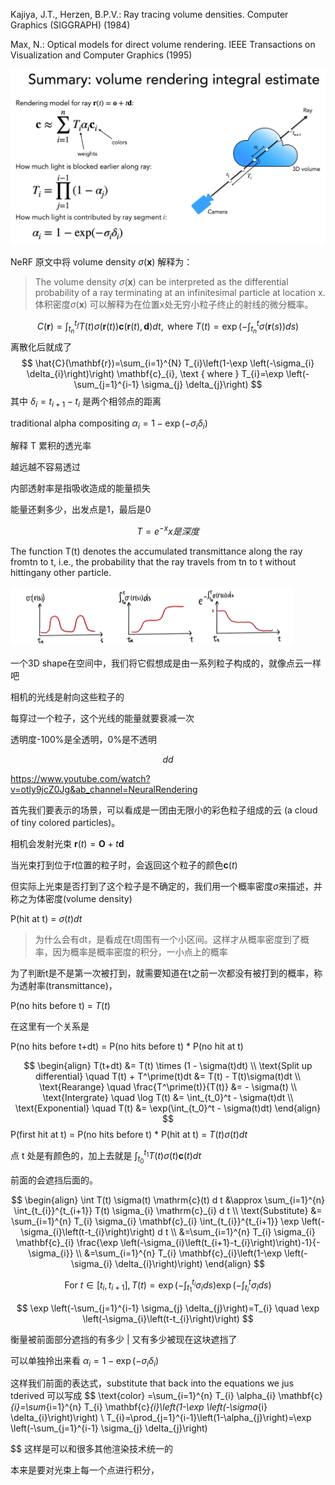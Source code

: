 Kajiya, J.T., Herzen, B.P.V.: Ray tracing volume densities. Computer Graphics (SIGGRAPH) (1984)

Max, N.: Optical models for direct volume rendering. IEEE Transactions on Visualization and Computer Graphics (1995)



![image-20220715163557865](https://raw.githubusercontent.com/yzy1996/Image-Hosting/master/image-20220715163557865.png)

NeRF 原文中将 volume density $\sigma(\boldsymbol{x})$ 解释为：

> The volume density $\sigma(\boldsymbol{x})$ can be interpreted as the differential probability of a ray terminating at an infinitesimal particle at location x. 体积密度$\sigma(\boldsymbol{x})$ 可以解释为在位置x处无穷小粒子终止的射线的微分概率。


$$
C(\mathbf{r})=\int_{t_{n}}^{t_{f}} T(t) \sigma(\mathbf{r}(t)) \mathbf{c}(\mathbf{r}(t), \mathbf{d}) d t, \text { where } T(t)=\exp \left(-\int_{t_{n}}^{t} \sigma(\mathbf{r}(s)) d s\right)
$$
离散化后就成了
$$
\hat{C}(\mathbf{r})=\sum_{i=1}^{N} T_{i}\left(1-\exp \left(-\sigma_{i} \delta_{i}\right)\right) \mathbf{c}_{i}, \text { where } T_{i}=\exp \left(-\sum_{j=1}^{i-1} \sigma_{j} \delta_{j}\right)
$$
其中 $\delta_{i}=t_{i+1}-t_{i}$ 是两个相邻点的距离 



traditional alpha compositing $\alpha_{i}=1-\exp \left(-\sigma_{i} \delta_{i}\right)$





解释 T 累积的透光率

越远越不容易透过 

内部透射率是指吸收造成的能量损失

能量还剩多少，出发点是1，最后是0


$$
T = e^{-x} x 是深度
$$




The function T(t) denotes the accumulated transmittance along the ray fromtn to t, i.e., the probability that the ray travels from tn to t without hittingany other particle.



![image-20220713160847927](https://raw.githubusercontent.com/yzy1996/Image-Hosting/master/image-20220713160847927.png)



一个3D shape在空间中，我们将它假想成是由一系列粒子构成的，就像点云一样吧

相机的光线是射向这些粒子的

每穿过一个粒子，这个光线的能量就要衰减一次



透明度-100%是全透明，0%是不透明


$$
dd
$$




https://www.youtube.com/watch?v=otly9jcZ0Jg&ab_channel=NeuralRendering



首先我们要表示的场景，可以看成是一团由无限小的彩色粒子组成的云 (a cloud of tiny colored particles)。

相机会发射光束 $\mathbf{r}(t)=\mathbf{O}+t \mathbf{d}$

当光束打到位于$t$位置的粒子时，会返回这个粒子的颜色$\mathbf{c}(t)$

但实际上光束是否打到了这个粒子是不确定的，我们用一个概率密度$\sigma$来描述，并称之为体密度(volume density)

P(hit at t) = $\sigma(t)dt$

> 为什么会有dt，是看成在t周围有一个小区间。这样才从概率密度到了概率，因为概率是概率密度的积分，一小点上的概率

为了判断t是不是第一次被打到，就需要知道在t之前一次都没有被打到的概率，称为透射率(transmittance)，

P(no hits before t) = $T(t)$

在这里有一个关系是

P(no hits before t+dt) = P(no hits before t) * P(no hit at t)


$$
\begin{align}
T(t+dt) &= T(t) \times (1 - \sigma(t)dt) \\
\text{Split up differential} \quad T(t) + T^\prime(t)dt &= T(t) - T(t)\sigma(t)dt \\
\text{Rearange} \quad \frac{T^\prime(t)}{T(t)} &= - \sigma(t) \\
\text{Intergrate} \quad \log T(t) &= \int_{t_0}^t - \sigma(t)dt \\
\text{Exponential} \quad T(t) &= \exp(\int_{t_0}^t - \sigma(t)dt) 
\end{align}
$$
P(first hit at t) = P(no hits before t) * P(hit at t) = $T(t)\sigma(t)dt$

点 t 处是有颜色的，加上去就是 $\int_{t_{0}}^{t_{1}} T(t) \sigma(t) \mathbf{c}(t) d t$



前面的会遮挡后面的。




$$
\begin{align}
\int T(t) \sigma(t) \mathrm{c}(t) d t &\approx \sum_{i=1}^{n} \int_{t_{i}}^{t_{i+1}} T(t) \sigma_{i} \mathrm{c}_{i} d t \\
\text{Substitute} &= \sum_{i=1}^{n} T_{i} \sigma_{i} \mathbf{c}_{i} \int_{t_{i}}^{t_{i+1}} \exp \left(-\sigma_{i}\left(t-t_{i}\right)\right) d t \\
&=\sum_{i=1}^{n} T_{i} \sigma_{i} \mathbf{c}_{i} \frac{\exp \left(-\sigma_{i}\left(t_{i+1}-t_{i}\right)\right)-1}{-\sigma_{i}} \\
&=\sum_{i=1}^{n} T_{i} \mathbf{c}_{i}\left(1-\exp \left(-\sigma_{i} \delta_{i}\right)\right)
\end{align}
$$

$$
\text { For } t \in\left[t_{i}, t_{i+1}\right], T(t)=\exp \left(-\int_{t_{1}}^{t_{i}} \sigma_{i} d s\right) \exp \left(-\int_{t_{i}}^{t} \sigma_{i} d s\right)
$$

$$
\exp \left(-\sum_{j=1}^{i-1} \sigma_{j} \delta_{j}\right)=T_{i} \quad \exp \left(-\sigma_{i}\left(t-t_{i}\right)\right)
$$

衡量被前面部分遮挡的有多少 | 又有多少被现在这块遮挡了





可以单独拎出来看 $\alpha_i = 1 - \exp(-\sigma_i \delta_i)$

这样我们前面的表达式，substitute that back into the equations we jus tderived 可以写成
$$
\text{color} =\sum_{i=1}^{n} T_{i} \alpha_{i} \mathbf{c}_{i}=\sum_{i=1}^{n} T_{i} \mathbf{c}_{i}\left(1-\exp \left(-\sigma_{i} \delta_{i}\right)\right)
\\
T_{i}=\prod_{j=1}^{i-1}\left(1-\alpha_{j}\right)=\exp \left(-\sum_{j=1}^{i-1} \sigma_{j} \delta_{j}\right)

$$
这样是可以和很多其他渲染技术统一的







本来是要对光束上每一个点进行积分，
